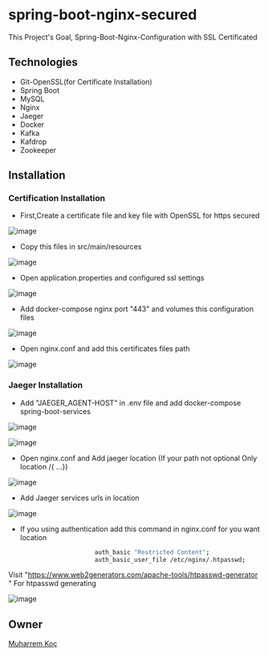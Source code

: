 # spring-boot-nginx-secured


This Project's Goal, Spring-Boot-Nginx-Configuration with SSL Certificated

## Technologies

- Git-OpenSSL(for Certificate Installation)
- Spring Boot
- MySQL
- Nginx
- Jaeger
- Docker
- Kafka
- Kafdrop
- Zookeeper


## Installation

### Certification Installation

- First,Create a certificate file and key file with OpenSSL for https secured


![image](https://user-images.githubusercontent.com/80245013/234288424-7e2787df-6c06-4082-839e-9f951e3d1f59.png)


- Copy this files in src/main/resources

![image](https://user-images.githubusercontent.com/80245013/234288524-c71e1d63-8f7d-49bd-95e5-6f041f6138ee.png)


- Open application.properties and configured ssl settings

![image](https://user-images.githubusercontent.com/80245013/234288599-8e6b926b-6d01-4746-be2d-a77c67414162.png)


- Add docker-compose nginx port "443" and volumes this configuration files

![image](https://user-images.githubusercontent.com/80245013/234288685-e51eaf91-8586-4610-9da8-07b9a6b8416e.png)


- Open nginx.conf and add this certificates files path

![image](https://user-images.githubusercontent.com/80245013/234288780-2bc24761-add8-45fb-bed8-5e5e06b982ad.png)



### Jaeger Installation

- Add "JAEGER_AGENT-HOST" in .env file and add docker-compose  spring-boot-services

![image](https://user-images.githubusercontent.com/80245013/234288871-ece460e6-5f61-4b06-a283-5fb6ff0e090b.png)

![image](https://user-images.githubusercontent.com/80245013/234288951-9c71bbd4-31e2-4e5d-ba99-cd680530191e.png)


- Open nginx.conf and Add jaeger location (If your path not optional Only location /{
...})

![image](https://user-images.githubusercontent.com/80245013/234289185-e6dc098a-5a04-4617-b77e-60c9a04dbb70.png)


- Add Jaeger services urls in location

![image](https://user-images.githubusercontent.com/80245013/234289282-98f70c82-c010-49ba-b36c-c2a3644b1ce9.png)


- If you using authentication add this command in nginx.conf for you want location 

```bash
                        auth_basic "Restricted Content";
                        auth_basic_user_file /etc/nginx/.htpasswd;
```
   Visit "https://www.web2generators.com/apache-tools/htpasswd-generator "  For htpasswd generating 
   

![image](https://user-images.githubusercontent.com/80245013/234289629-bed6692c-dedc-41ce-b2d8-a84d6a48afb5.png)

   
   


## Owner

[Muharrem Koç](https://github.com/muharremkoc)
